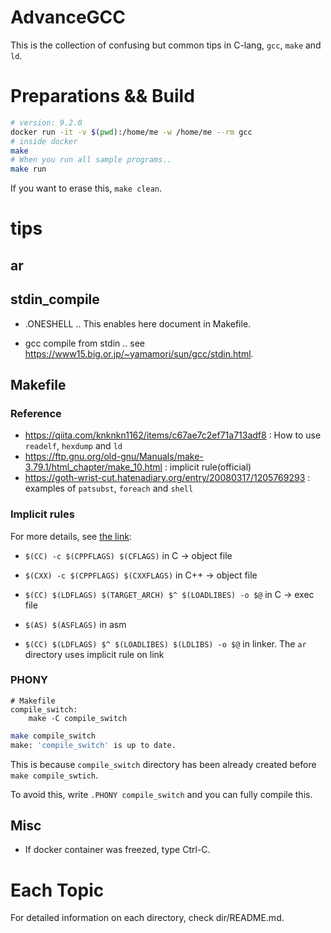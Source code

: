 # AdvanceGCC

This is the collection of confusing but common tips in C-lang, `gcc`, `make` and `ld`.

# Preparations && Build

```sh
# version: 9.2.0
docker run -it -v $(pwd):/home/me -w /home/me --rm gcc
# inside docker
make
# When you run all sample programs..
make run
```

If you want to erase this, `make clean`.

# tips

## ar

## stdin_compile

+ .ONESHELL .. This enables here document in Makefile.

+ gcc compile from stdin .. see https://www15.big.or.jp/~yamamori/sun/gcc/stdin.html.


## Makefile

### Reference

+ https://qiita.com/knknkn1162/items/c67ae7c2ef71a713adf8 : How to use `readelf`, `hexdump` and `ld`
+ https://ftp.gnu.org/old-gnu/Manuals/make-3.79.1/html_chapter/make_10.html : implicit rule(official)
+ https://goth-wrist-cut.hatenadiary.org/entry/20080317/1205769293 : examples of `patsubst`, `foreach` and `shell`

### Implicit rules

For more details, see [the link](https://ftp.gnu.org/old-gnu/Manuals/make-3.79.1/html_chapter/make_10.html):

+ `$(CC) -c $(CPPFLAGS) $(CFLAGS)` in C -> object file

+ `$(CXX) -c $(CPPFLAGS) $(CXXFLAGS)` in C++ -> object file

+ `$(CC) $(LDFLAGS) $(TARGET_ARCH) $^ $(LOADLIBES) -o $@` in C -> exec file

+ `$(AS) $(ASFLAGS)` in asm

+ `$(CC) $(LDFLAGS) $^ $(LOADLIBES) $(LDLIBS) -o $@` in linker. The `ar` directory uses implicit rule on link

### PHONY

```make
# Makefile
compile_switch:
	make -C compile_switch
```

```sh
make compile_switch
make: 'compile_switch' is up to date.
```

This is because `compile_switch` directory has been already created before `make compile_swtich`.

To avoid this, write `.PHONY compile_switch` and you can fully compile this.

## Misc

+ If docker container was freezed, type Ctrl-C.

# Each Topic

For detailed information on each directory, check dir/README.md.
